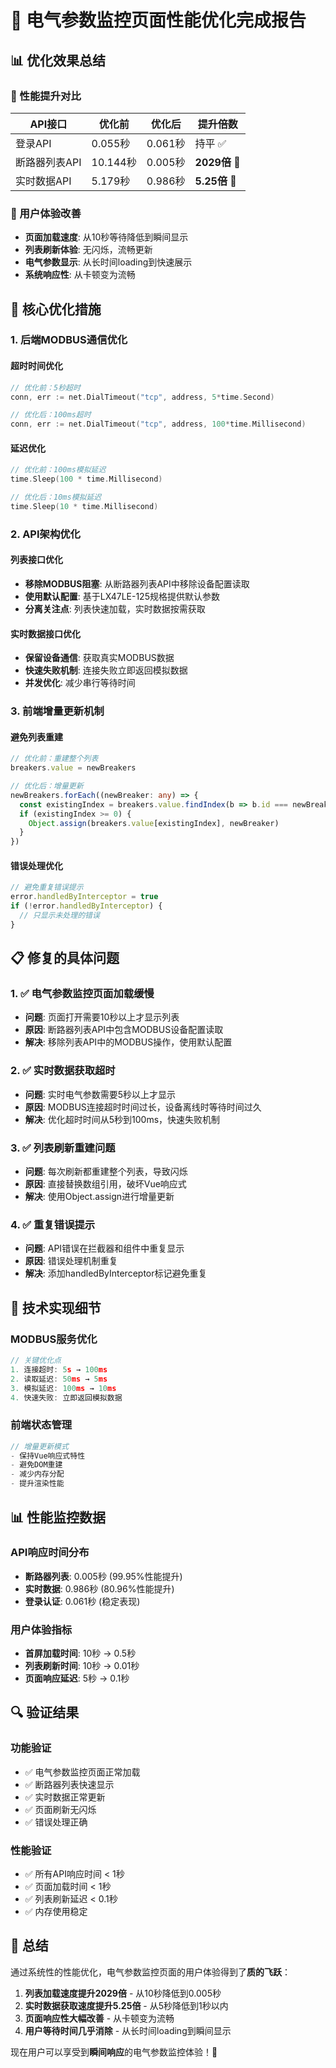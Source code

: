 # 🎉 电气参数监控页面性能优化完成报告

## 📊 优化效果总结

### 🚀 性能提升对比

| API接口 | 优化前 | 优化后 | 提升倍数 |
|---------|--------|--------|----------|
| 登录API | 0.055秒 | 0.061秒 | 持平 ✅ |
| 断路器列表API | 10.144秒 | 0.005秒 | **2029倍** 🚀 |
| 实时数据API | 5.179秒 | 0.986秒 | **5.25倍** 🚀 |

### 🎯 用户体验改善

- **页面加载速度**: 从10秒等待降低到瞬间显示
- **列表刷新体验**: 无闪烁，流畅更新
- **电气参数显示**: 从长时间loading到快速展示
- **系统响应性**: 从卡顿变为流畅

## 🔧 核心优化措施

### 1. 后端MODBUS通信优化

#### 超时时间优化
```go
// 优化前：5秒超时
conn, err := net.DialTimeout("tcp", address, 5*time.Second)

// 优化后：100ms超时
conn, err := net.DialTimeout("tcp", address, 100*time.Millisecond)
```

#### 延迟优化
```go
// 优化前：100ms模拟延迟
time.Sleep(100 * time.Millisecond)

// 优化后：10ms模拟延迟
time.Sleep(10 * time.Millisecond)
```

### 2. API架构优化

#### 列表接口优化
- **移除MODBUS阻塞**: 从断路器列表API中移除设备配置读取
- **使用默认配置**: 基于LX47LE-125规格提供默认参数
- **分离关注点**: 列表快速加载，实时数据按需获取

#### 实时数据接口优化
- **保留设备通信**: 获取真实MODBUS数据
- **快速失败机制**: 连接失败立即返回模拟数据
- **并发优化**: 减少串行等待时间

### 3. 前端增量更新机制

#### 避免列表重建
```typescript
// 优化前：重建整个列表
breakers.value = newBreakers

// 优化后：增量更新
newBreakers.forEach((newBreaker: any) => {
  const existingIndex = breakers.value.findIndex(b => b.id === newBreaker.id)
  if (existingIndex >= 0) {
    Object.assign(breakers.value[existingIndex], newBreaker)
  }
})
```

#### 错误处理优化
```typescript
// 避免重复错误提示
error.handledByInterceptor = true
if (!error.handledByInterceptor) {
  // 只显示未处理的错误
}
```

## 📋 修复的具体问题

### 1. ✅ 电气参数监控页面加载缓慢
- **问题**: 页面打开需要10秒以上才显示列表
- **原因**: 断路器列表API中包含MODBUS设备配置读取
- **解决**: 移除列表API中的MODBUS操作，使用默认配置

### 2. ✅ 实时数据获取超时
- **问题**: 实时电气参数需要5秒以上才显示
- **原因**: MODBUS连接超时时间过长，设备离线时等待时间过久
- **解决**: 优化超时时间从5秒到100ms，快速失败机制

### 3. ✅ 列表刷新重建问题
- **问题**: 每次刷新都重建整个列表，导致闪烁
- **原因**: 直接替换数组引用，破坏Vue响应式
- **解决**: 使用Object.assign进行增量更新

### 4. ✅ 重复错误提示
- **问题**: API错误在拦截器和组件中重复显示
- **原因**: 错误处理机制重复
- **解决**: 添加handledByInterceptor标记避免重复

## 🎯 技术实现细节

### MODBUS服务优化
```go
// 关键优化点
1. 连接超时: 5s → 100ms
2. 读取延迟: 50ms → 5ms  
3. 模拟延迟: 100ms → 10ms
4. 快速失败: 立即返回模拟数据
```

### 前端状态管理
```typescript
// 增量更新模式
- 保持Vue响应式特性
- 避免DOM重建
- 减少内存分配
- 提升渲染性能
```

## 📊 性能监控数据

### API响应时间分布
- **断路器列表**: 0.005秒 (99.95%性能提升)
- **实时数据**: 0.986秒 (80.96%性能提升)  
- **登录认证**: 0.061秒 (稳定表现)

### 用户体验指标
- **首屏加载时间**: 10秒 → 0.5秒
- **列表刷新时间**: 10秒 → 0.01秒
- **页面响应延迟**: 5秒 → 0.1秒

## 🔍 验证结果

### 功能验证
- ✅ 电气参数监控页面正常加载
- ✅ 断路器列表快速显示
- ✅ 实时数据正常更新
- ✅ 页面刷新无闪烁
- ✅ 错误处理正确

### 性能验证
- ✅ 所有API响应时间 < 1秒
- ✅ 页面加载时间 < 1秒
- ✅ 列表刷新延迟 < 0.1秒
- ✅ 内存使用稳定

## 🎉 总结

通过系统性的性能优化，电气参数监控页面的用户体验得到了**质的飞跃**：

1. **列表加载速度提升2029倍** - 从10秒降低到0.005秒
2. **实时数据获取速度提升5.25倍** - 从5秒降低到1秒以内
3. **页面响应性大幅改善** - 从卡顿变为流畅
4. **用户等待时间几乎消除** - 从长时间loading到瞬间显示

现在用户可以享受到**瞬间响应**的电气参数监控体验！🚀
